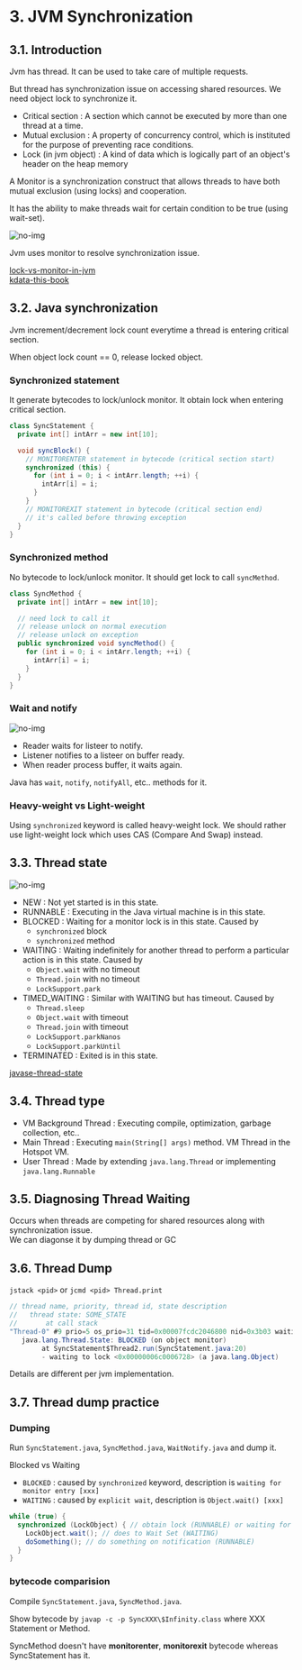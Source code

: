 # 3. JVM Synchronization

## 3.1. Introduction

Jvm has thread. It can be used to take care of multiple requests.

But thread has synchronization issue on accessing shared resources. We need object lock to synchronize it.

- Critical section : A section which cannot be executed by more than one thread at a time.
- Mutual exclusion : A property of concurrency control, which is instituted for the purpose of preventing race conditions.
- Lock (in jvm object) : A kind of data which is logically part of an object's header on the heap memory

A Monitor is a synchronization construct that allows threads to have both mutual exclusion (using locks) and cooperation.

It has the ability to make threads wait for certain condition to be true (using wait-set).

![no-img](./img/1.3-java-monitor.gif)

Jvm uses monitor to resolve synchronization issue.

[lock-vs-monitor-in-jvm](https://howtodoinjava.com/java/multi-threading/multithreading-difference-between-lock-and-monitor/)\
[kdata-this-book](https://www.kdata.or.kr/info/info_04_view.html?field=&keyword=&type=techreport&page=18&dbnum=183741&mode=detail&type=techreport)

## 3.2. Java synchronization

Jvm increment/decrement lock count everytime a thread is entering critical section.

When object lock count == 0, release locked object.

### Synchronized statement

It generate bytecodes to lock/unlock monitor. It obtain lock when entering critical section.

```java
class SyncStatement {
  private int[] intArr = new int[10];

  void syncBlock() {
    // MONITORENTER statement in bytecode (critical section start)
    synchronized (this) {
      for (int i = 0; i < intArr.length; ++i) {
        intArr[i] = i;
      }
    }
    // MONITOREXIT statement in bytecode (critical section end)
    // it's called before throwing exception
  }
}
```

### Synchronized method

No bytecode to lock/unlock monitor. It should get lock to call `syncMethod`.

```java
class SyncMethod {
  private int[] intArr = new int[10];

  // need lock to call it
  // release unlock on normal execution
  // release unlock on exception
  public synchronized void syncMethod() {
    for (int i = 0; i < intArr.length; ++i) {
      intArr[i] = i;
    }
  }
}
```

### Wait and notify

![no-img](./img/1.3-wait-and-notify.png)

- Reader waits for listeer to notify.
- Listener notifies to a listeer on buffer ready.
- When reader process buffer, it waits again.

Java has `wait`, `notify`, `notifyAll`, etc.. methods for it.

### Heavy-weight vs Light-weight

Using `synchronized` keyword is called heavy-weight lock. We should rather use light-weight lock which uses CAS (Compare And Swap) instead.

## 3.3. Thread state

![no-img](./img/1.3-thread-state.png)

- NEW : Not yet started is in this state.
- RUNNABLE : Executing in the Java virtual machine is in this state.
- BLOCKED : Waiting for a monitor lock is in this state. Caused by
  - `synchronized` block
  - `synchronized` method
- WAITING : Waiting indefinitely for another thread to perform a particular action is in this state. Caused by
  - `Object.wait` with no timeout
  - `Thread.join` with no timeout
  - `LockSupport.park`
- TIMED_WAITING : Similar with WAITING but has timeout. Caused by
  - `Thread.sleep`
  - `Object.wait` with timeout
  - `Thread.join` with timeout
  - `LockSupport.parkNanos`
  - `LockSupport.parkUntil`
- TERMINATED : Exited is in this state.

[javase-thread-state](https://docs.oracle.com/javase/8/docs/api/java/lang/Thread.State.html)

## 3.4. Thread type

- VM Background Thread : Executing compile, optimization, garbage collection, etc..
- Main Thread : Executing `main(String[] args)` method. VM Thread in the Hotspot VM.
- User Thread : Made by extending `java.lang.Thread` or implementing `java.lang.Runnable`

## 3.5. Diagnosing Thread Waiting

Occurs when threads are competing for shared resources along with synchronization issue.\
We can diagonse it by dumping thread or GC

## 3.6. Thread Dump

`jstack <pid>` or `jcmd <pid> Thread.print`

```java
// thread name, priority, thread id, state description
//   thread state: SOME_STATE
//       at call stack
"Thread-0" #9 prio=5 os_prio=31 tid=0x00007fcdc2046800 nid=0x3b03 waiting for monitor entry [0x000070000ccfc000]
   java.lang.Thread.State: BLOCKED (on object monitor)
        at SyncStatement$Thread2.run(SyncStatement.java:20)
        - waiting to lock <0x00000006c0006728> (a java.lang.Object)
```

Details are different per jvm implementation.

## 3.7. Thread dump practice

### Dumping

Run `SyncStatement.java`, `SyncMethod.java`, `WaitNotify.java` and dump it.

Blocked vs Waiting

- `BLOCKED` : caused by `synchronized` keyword, description is `waiting for monitor entry [xxx]`
- `WAITING` : caused by `explicit wait`, description is `Object.wait() [xxx]`

```java
while (true) {
  synchronized (LockObject) { // obtain lock (RUNNABLE) or waiting for unlock (BLOCKED)
    LockObject.wait(); // does to Wait Set (WAITING)
    doSomething(); // do something on notification (RUNNABLE)
  }
}
```

### bytecode comparision

Compile `SyncStatement.java`, `SyncMethod.java`.

Show bytecode by `javap -c -p SyncXXX\$Infinity.class` where XXX Statement or Method.

SyncMethod doesn't have __monitorenter__, __monitorexit__ bytecode whereas SyncStatement has it.
